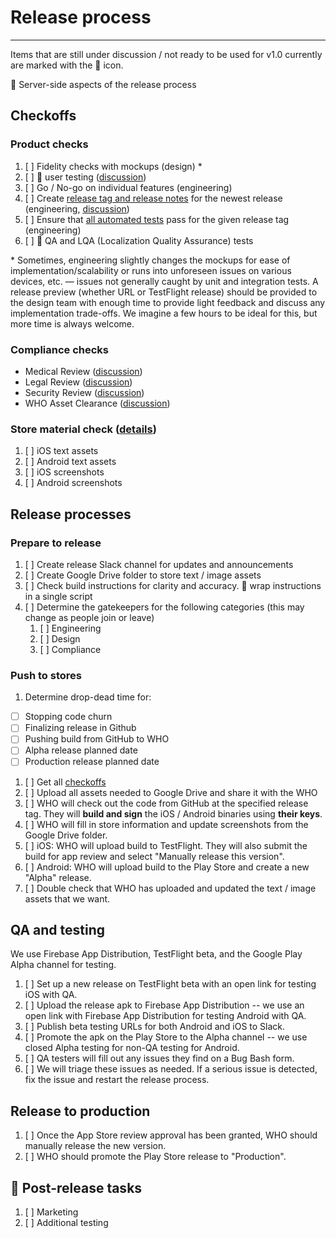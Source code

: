 # Release process

---

Items that are still under discussion / not ready to be used for v1.0 currently are marked with the :construction: icon.

:construction: Server-side aspects of the release process

## Checkoffs

### Product checks

1. [ ] Fidelity checks with mockups (design) \*
1. [ ] :construction: user testing ([discussion](https://github.com/WorldHealthOrganization/app/issues/243))
1. [ ] Go / No-go on individual features (engineering)
1. [ ] Create [release tag and release notes](https://github.com/WorldHealthOrganization/app/releases) for the newest release (engineering, [discussion](https://github.com/WorldHealthOrganization/app/issues/279))
1. [ ] Ensure that [all automated tests](https://github.com/WorldHealthOrganization/app/actions) pass for the given release tag (engineering)
1. [ ] :construction: QA and LQA (Localization Quality Assurance) tests

\* Sometimes, engineering slightly changes the mockups for ease of implementation/scalability or runs into unforeseen issues on various devices, etc. — issues not generally caught by unit and integration tests. A release preview (whether URL or TestFlight release) should be provided to the design team with enough time to provide light feedback and discuss any implementation trade-offs. We imagine a few hours to be ideal for this, but more time is always welcome.

### Compliance checks

- Medical Review ([discussion](https://github.com/WorldHealthOrganization/app/issues/18))
- Legal Review ([discussion](https://github.com/WorldHealthOrganization/app/issues/17))
- Security Review ([discussion](https://github.com/WorldHealthOrganization/app/issues/16))
- WHO Asset Clearance ([discussion](https://github.com/WorldHealthOrganization/app/issues/97))

### Store material check ([details](release/store-asset-checks.md))

1. [ ] iOS text assets
1. [ ] Android text assets
1. [ ] iOS screenshots
1. [ ] Android screenshots

## Release processes

### Prepare to release

1. [ ] Create release Slack channel for updates and announcements
1. [ ] Create Google Drive folder to store text / image assets
1. [ ] Check build instructions for clarity and accuracy. :construction: wrap instructions in a single script
1. [ ] Determine the gatekeepers for the following categories (this may change as people join or leave)
   1. [ ] Engineering
   1. [ ] Design
   1. [ ] Compliance

### Push to stores

1. Determine drop-dead time for:

- [ ] Stopping code churn
- [ ] Finalizing release in Github
- [ ] Pushing build from GitHub to WHO
- [ ] Alpha release planned date
- [ ] Production release planned date

1. [ ] Get all [checkoffs](#checkoffs)
1. [ ] Upload all assets needed to Google Drive and share it with the WHO
1. [ ] WHO will check out the code from GitHub at the specified release tag. They will **build and sign** the iOS / Android binaries using **their keys**.
1. [ ] WHO will fill in store information and update screenshots from the Google Drive folder.
1. [ ] iOS: WHO will upload build to TestFlight. They will also submit the build for app review and select "Manually release this version".
1. [ ] Android: WHO will upload build to the Play Store and create a new "Alpha" release.
1. [ ] Double check that WHO has uploaded and updated the text / image assets that we want.

## QA and testing

We use Firebase App Distribution, TestFlight beta, and the Google Play Alpha channel for testing.

1. [ ] Set up a new release on TestFlight beta with an open link for testing iOS with QA.
1. [ ] Upload the release apk to Firebase App Distribution -- we use an open link with Firebase App Distribution for testing Android with QA.
1. [ ] Publish beta testing URLs for both Android and iOS to Slack.
1. [ ] Promote the apk on the Play Store to the Alpha channel -- we use closed Alpha testing for non-QA testing for Android.
1. [ ] QA testers will fill out any issues they find on a Bug Bash form.
1. [ ] We will triage these issues as needed. If a serious issue is detected, fix the issue and restart the release process.

## Release to production

1. [ ] Once the App Store review approval has been granted, WHO should manually release the new version.
1. [ ] WHO should promote the Play Store release to "Production".

## :construction: Post-release tasks

1. [ ] Marketing
1. [ ] Additional testing
